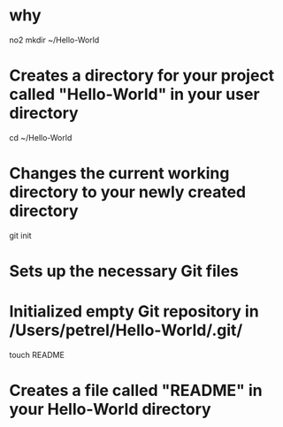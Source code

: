 why
===

no2
mkdir ~/Hello-World
# Creates a directory for your project called "Hello-World" in your user directory

cd ~/Hello-World
# Changes the current working directory to your newly created directory

git init
# Sets up the necessary Git files
# Initialized empty Git repository in /Users/petrel/Hello-World/.git/

touch README
# Creates a file called "README" in your Hello-World directory
